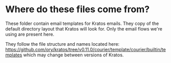 # Where do these files come from?

These folder contain email templates for Kratos emails. They copy of the default directory layout that Kratos will look for. Only the email flows we're using are present here.

They follow the file structure and names located here: https://github.com/ory/kratos/tree/v0.11.0/courier/template/courier/builtin/templates which may change between versions of Kratos.

